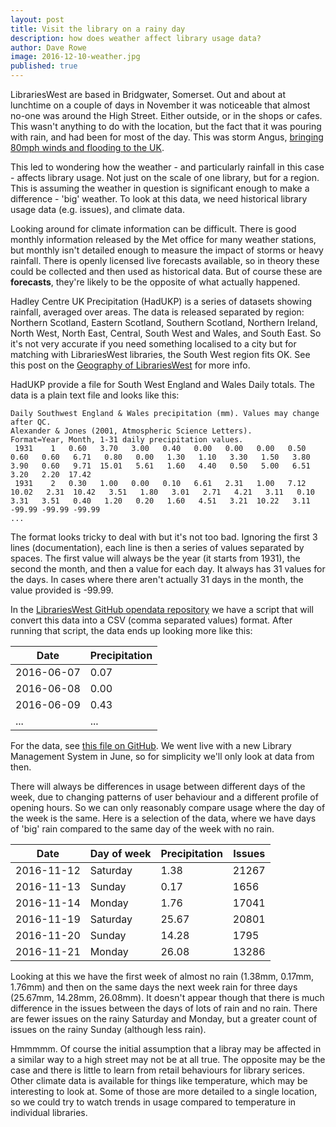 ```yaml
---
layout: post
title: Visit the library on a rainy day
description: how does weather affect library usage data?
author: Dave Rowe
image: 2016-12-10-weather.jpg
published: true
---
```


LibrariesWest are based in Bridgwater, Somerset.  Out and about at lunchtime on a couple of days in November it was noticeable that almost no-one was around the High Street.  Either outside, or in the shops or cafes.  This wasn't anything to do with the location, but the fact that it was pouring with rain, and had been for most of the day.  This was storm Angus, [bringing 80mph winds and flooding to the UK](http://www.telegraph.co.uk/news/2016/11/20/storm-angus-brings-80mph-winds-and-flooding-to-the-uk/). 

This led to wondering how the weather - and particularly rainfall in this case - affects library usage.  Not just on the scale of one library, but for a region.  This is assuming the weather in question is significant enough to make a difference - 'big' weather.  To look at this data, we need historical library usage data (e.g. issues), and climate data.

Looking around for climate information can be difficult.  There is good monthly information released by the Met office for many weather stations, but monthly isn't detailed enough to measure the impact of storms or heavy rainfall.  There is openly licensed live forecasts available, so in theory these could be collected and then used as historical data.  But of course these are **forecasts**, they're likely to be the opposite of what actually happened.

Hadley Centre UK Precipitation (HadUKP) is a series of datasets showing rainfall, averaged over areas.  The data is released separated by region: Northern Scotland, Eastern Scotland, Southern Scotland, Northern Ireland, North West, North East, Central, South West and Wales, and South East.  So it's not very accurate if you need something localised to a city but for matching with LibrariesWest libraries, the South West region fits OK.  See this post on the [Geography of LibrariesWest](https://librarieswest.github.io/2016/11/21/reporting-geography/) for more info.

HadUKP provide a file for South West England and Wales Daily totals.  The data is a plain text file and looks like this:

```
Daily Southwest England & Wales precipitation (mm). Values may change after QC.
Alexander & Jones (2001, Atmospheric Science Letters).
Format=Year, Month, 1-31 daily precipitation values.
 1931    1   0.60   3.70   3.00   0.40   0.00   0.00   0.00   0.50   0.60   0.60   6.71   0.80   0.00   1.30   1.10   3.30   1.50   3.80   3.90   0.60   9.71  15.01   5.61   1.60   4.40   0.50   5.00   6.51   3.20   2.20  17.42
 1931    2   0.30   1.00   0.00   0.10   6.61   2.31   1.00   7.12  10.02   2.31  10.42   3.51   1.80   3.01   2.71   4.21   3.11   0.10   3.31   3.51   0.40   1.20   0.20   1.60   4.51   3.21  10.22   3.11 -99.99 -99.99 -99.99
...
```

The format looks tricky to deal with but it's not too bad.  Ignoring the first 3 lines (documentation), each line is then a series of values separated by spaces.  The first value will always be the year (it starts from 1931), the second the month, and then a value for each day.  It always has 31 values for the days.  In cases where there aren't actually 31 days in the month, the value provided is -99.99. 

In the [LibrariesWest GitHub opendata repository](https://github.com/LibrariesWest/opendata/tree/master/weather) we have a script that will convert this data into a CSV (comma separated values) format.  After running that script, the data ends up looking more like this: 

| Date | Precipitation |
| ---- | ------------- |
| 2016-06-07 | 0.07 |
| 2016-06-08 | 0.00 |
| 2016-06-09 | 0.43 |
| ... | ... |

For the data, see [this file on GitHub](https://github.com/LibrariesWest/opendata/blob/master/weather/HadSWEP.csv).  We went live with a new Library Management System in June, so for simplicity we'll only look at data from then.

There will always be differences in usage between different days of the week, due to changing patterns of user behaviour and a different profile of opening hours.  So we can only reasonably compare usage where the day of the week is the same.  Here is a selection of the data, where we have days of 'big' rain compared to the same day of the week with no rain.

| Date | Day of week | Precipitation | Issues |
| --- | ----------- | ------------- | ------ |
| 2016-11-12 | Saturday | 1.38 | 21267 |
| 2016-11-13 | Sunday | 0.17 | 1656 |
| 2016-11-14 | Monday | 1.76 | 17041 |
| 2016-11-19 | Saturday | 25.67 | 20801 |
| 2016-11-20 | Sunday | 14.28 | 1795 |
| 2016-11-21 | Monday | 26.08 | 13286 |

Looking at this we have the first week of almost no rain (1.38mm, 0.17mm, 1.76mm) and then on the same days the next week rain for three days (25.67mm, 14.28mm, 26.08mm).  It doesn't appear though that there is much difference in the issues between the days of lots of rain and no rain.  There are fewer issues on the rainy Saturday and Monday, but a greater count of issues on the rainy Sunday (although less rain).

Hmmmmm.  Of course the initial assumption that a libray may be affected in a similar way to a high street may not be at all true.  The opposite may be the case and there is little to learn from retail behaviours for library serices.  Other climate data is available for things like temperature, which may be interesting to look at.  Some of those are more detailed to a single location, so we could try to watch trends in usage compared to temperature in individual libraries.